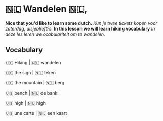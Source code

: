# 🇳🇱 Wandelen 🇳🇱,

__Nice that you'd like to learn some dutch.__
_Kun je twee tickets kopen voor zaterdag, alsjeblieft?s._
__In this lesson we will learn hiking vocabulary__
_In deze les leren we ocabulariteit om te wandelen._

## Vocabulary

🇺🇸 Hiking         | 🇳🇱 wandelen   

🇺🇸 the sign       | 🇳🇱 teken  

🇺🇸 the mountain   | 🇳🇱 berg  

🇺🇸 bench          | 🇳🇱 de bank  

🇺🇸 high           | 🇳🇱 high  

🇺🇸 une carte      | 🇳🇱 een kaart  